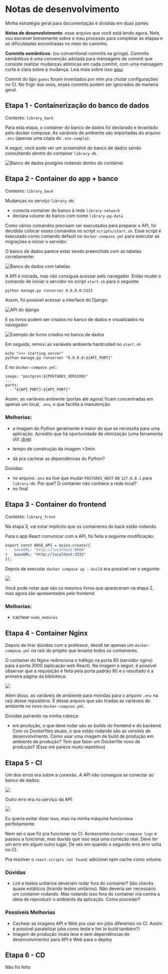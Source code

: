 # Notas de desenvolvimento

Minha estratégia geral para documentação é dividida em duas partes

**Notas de desenvolvimento**: esse arquivo que você está lendo agora. Nele, vou
escrever brevemente sobre o meu processo para completar as etapas e as 
dificuldades encontradas no meio do caminho.

**Commits semânticos**: (ou conventional commits na gringa). Commits semânticos
é uma convenção adotada para mensagens de commit que consiste realizar mudanças
atômicas em cada commit, com uma mensagem curta e clara sobre a mudança. Leia
mais sobre isso [aqui](https://conventionalcommits.org/).

Commit do tipo `guess` foram inventados por mim pra chutar configurações no CI. 
No frigir dos ovos, esses commits podem ser ignorados de maneira geral.

## Etapa 1 - Containerização do banco de dados

Contexto: `library_back`

Para esta etapa, o container do banco de dados foi declarado e levantado pelo
docker compose. As variáveis de ambiente são importadas do arquivo `.env` (apenas 
uma cópia do `.env-sample`).

A seguir, você pode ver um screenshot do banco de dados sendo
consultando _dentro_ do container `library-db`.

![Banco de dados postgres rodando dentro do container](docs/estapa-1.png)


## Etapa 2 - Container do app + banco

Contexto: `library_back`

Mudanças no serviço `library-db`:

- conecta container do banco à rede `library-network`
- declara volume do banco com nome `library-pg-data`

Como vários comandos precisam ser executados para preparar a API, foi decidido
colocar esses comandos no script `scripts/start.sh`. Esse script é executado como
comando default no `docker-compose.yml` para executar as migrações e iniciar o servidor.

O banco de dados parece estar sendo
preenchido com as tabelas corretamente:

![Banco de dados com tabelas](docs/etapa-2-db.png)

A API é iniciada, mas não consiguia acessar pelo navegador. Então mudei o comando
de iniciar o servidor no script `start.sh` para o seguinte

```sh
python manage.py runserver 0.0.0.0:3333
```

Assim, foi possível acessar a interface do Django:

![API do django](docs/etapa-2-api-navegador.png)

E os livros podem ser criados no banco de dados e visualizados no navegador:

![Exemplo de livros criados no banco de dados](docs/etapa-2-api-livros.png)

Em seguida, removi as variáveis ambiente hardcoded no `start.sh` 

    echo ">>> starting server"
    python manage.py runserver "0.0.0.0:${API_PORT}"

E no `docker-compose.yml`:

    image: "postgres:${POSTGRES_VERSION}"
    ...
    ports:
      - "${API_PORT}:${API_PORT}"

Assim, as variáveis ambiente (portas até agora) ficam concentradas em apenas
um local, `.env`, o que facilita a manutenção.

### Melhorias: 

<!-- TODO: fazer essas melhorias aqui -->
- a imagem do Python geralmente é maior do que se necessita para uma aplicação.
Acredito que há oportunidade de otimização (uma ferramenta útil: 
[dive](https://github.com/wagoodman/dive))
<!-- TODO: fazer essas melhorias aqui -->
- tempo de construção da imagem >3min
<!-- TODO: fazer essas melhorias aqui -->
- dá pra cachear as dependências do Python?


Dúvidas:

- no arquivo `.env` eu tive que mudar `POSTGRES_HOST` de `127.0.0.1` 
para `library-db`. Por que? O container não conhece a rede local?
- no final

## Etapa 3 - Container do frontend

Contexto: `library_front`

Na etapa 3, vai estar implícito que os containeres do back estão rodando.

Para o app React comunicar com a API, foi feita a seguinte modificação:

```diff
export const BASE_API = axios.create({
-   baseURL: "http://localhost:8000"
+   baseURL: "http://localhost:3333"
});
```

Depois de executar `docker compose up --build` era possível ver o 
seguinte:

![](docs/etapa-3-livros.png)

Você pode notar que são os mesmos livros que apareceram na etapa 2, mas
agora são apresentados pelo frontend.

### Melhorias:

- cachear `node_modules`

## Etapa 4 - Container Nginx

Depois de tirar dúvidas com o professor, decidi ter apenas um `docker-compose.yml`
na raíz do projeto que levanta todos os containeres.

O container do Nginx redireciona o tráfego na porta 80 (servidor nginx) para a 
porta 3000 (aplicação web React). Na imagem a seguir, é possível observar que 
a requisição é feita pela porta padrão 80 e o resultado é a primeira página
da biblioteca:

![](docs/etapa-4-nginx.png)

Além disso, as variáveis de ambiente para movidas para o arquivo `.env` na raíz
desse repositório. É desse arquivo que são tiradas as variáveis de ambiente
no novo `docker-compose.yml`.

Dúvidas pairando na minha cabeça:

- em produção, o que deve rodar são as builds do frontend e do backend. Com os
Dockerfiles atuais, o que estão rodando são as versões de desenvolvimento. Como
usar uma imagem de build de produção em ambiente de produção? Tem que fazer um 
Dockerfile novo de produção? (Esse me parece muito repetitivo)
<!-- https://devcenter.heroku.com/articles/local-development-with-docker-compose -->

## Etapa 5 - CI

Um dos erros era sobre a conexão. A API não conseguia se conectar ao banco de 
dados:

![](docs/etapa-5-erro-conex%C3%A3o.png)

Outro erro era no serviço da API:

![](docs/etapa-5-erro-migra%C3%A7%C3%A3o.png)

Eu queria evitar dizer isso, mas na minha máquina funcionava perfeitamente. 

Nem sei o que fiz pra funcionar no CI. 
Acrescentei `docker-compose logs` e passou a funcionar, mas duvido que isso
seja uma correção real. Deve ter um erro em algum outro lugar. De vez em quando 
o segundo erro erro volta no CI.

Pra resolver o `react-scripts not found`: adicionei npm cache como volume.

### Dúvidas
- Lint e testes unitários deveriam rodar fora do container? São checks quase 
estáticos (tirando testes unitários). 
Não deveria ser necessário um container rodando. Mas rodando isso fora do 
container iria contra a ideia de reproduzir o ambiente da aplicação. Como proceder?

### Possíveis Melhorias

- Cachear as imagens API e Web pra usar em jobs diferentes
no CI. Assim é possível paralelizar jobs como teste e lint
(e build também?)
- Imagem de produção (mais leve e sem dependências de desenvolvimento) para API 
e Web para o deploy

## Etapa 6 - CD

Não foi feito